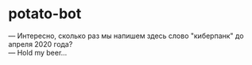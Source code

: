 # potato-bot
— Интересно, сколько раз мы напишем здесь слово "киберпанк" до апреля 2020 года?  
— Hold my beer...